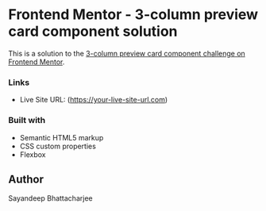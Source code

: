 # Frontend Mentor - 3-column preview card component solution

This is a solution to the [3-column preview card component challenge on Frontend Mentor](https://www.frontendmentor.io/challenges/3column-preview-card-component-pH92eAR2-).

### Links

- Live Site URL: (https://your-live-site-url.com)

### Built with

- Semantic HTML5 markup
- CSS custom properties
- Flexbox

## Author

Sayandeep Bhattacharjee

